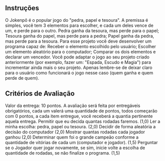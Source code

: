 ## Instruções
O Jokenpô é o popular jogo do "pedra, papel e tesoura". A premissa é simples, você tem 3 elementos para escolher, e cada um deles vence de um, e perde para o outro.
Pedra ganha da tesoura, mas perde para o papel;
Tesoura ganha do papel, mas perde para a pedra;
Papel ganha da pedra, mas perde para a tesoura.
Para esse projeto você deve desenvolver um programa capaz de:
Receber o elemento escolhido pelo usuário;
Escolher um elemento aleatório para o computador;
Comparar os dois elementos e declarar um vencedor.
Você pode adaptar o jogo ao seu projeto criado anteriormente (por exemplo, fazer um: "Espada, Escudo e Magia") para incrementar ainda mais o seu projeto. Apenas lembre-se de deixar claro para o usuário como funcionará o jogo nesse caso (quem ganha e quem perde de quem).

## Critérios de Avaliação
Valor da entrega: 10 pontos.
A avaliação será feita por entregáveis obrigatórios, cada um valerá uma quantidade de pontos, todos começarão com 0 pontos, a cada item entregue, você receberá a quantia pertinente aquela entrega.
Permitir que eu decida quantas rodadas faremos. (1,0)
Ler a minha escolha: pedra, papel ou tesoura. (2,0)
Decidir de forma aleatória a decisão do computador (2,0)
Mostrar quantas rodadas cada jogador ganhou (2,0)
Determinar quem foi o grande campeão conforme a quantidade de vitórias de cada um (computador e jogador). (1,5)
Perguntar se o Jogador quer jogar novamente, se sim, inicie volte a escolha de quantidade de rodadas, se não finalize o programa. (1,5)
